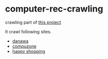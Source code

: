 # computer-rec-crawling

crawling part of [this project](https://github.com/seokjin1013/computer-rec-frontend)

It crawl following sites.
* [danawa](https://www.danawa.com/?src=adwords&kw=GA0033589&utm_source=google&utm_medium=cpc&utm_campaign=keyword&gad=1&gclid=Cj0KCQjw756lBhDMARIsAEI0Agl44kaJ_URIdHE3CYnj1oVLh-7X7cu0om6MfpHO1eggG4lm5uFFJH4aAteqEALw_wcB)
* [compuzone](https://www.compuzone.co.kr/main/main.htm)
* [happy shopping](https://www.pping.kr/?gclid=Cj0KCQjw756lBhDMARIsAEI0Agko2lclUpTRqj-GdpH_W2MxGYTq1xE6a9knoY8VZ6O6gfzuP9NI-rIaArnlEALw_wcB)
